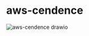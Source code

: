 # aws-cendence

![aws-cendence drawio](https://github.com/user-attachments/assets/254d5404-51c3-4dfe-a05b-215070d7c842)
